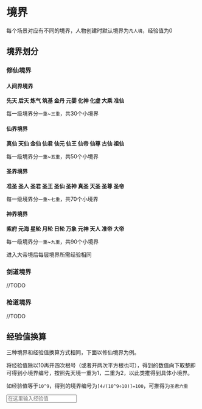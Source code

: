 # 境界
每个场景对应有不同的境界，人物创建时默认境界为`凡人境`，经验值为0

## 境界划分
### 修仙境界
#### 人间界境界
**先天 后天 炼气 筑基 金丹 元婴 化神 化虚 大乘 准仙**

每一级境界分`一重`~`三重`，共30个小境界

#### 仙界境界
**真仙 天仙 金仙 仙君 仙元 仙王 仙帝 仙尊 古仙 祖仙**

每一级境界分`一重`~`五重`，共50个小境界

#### 圣界境界
**准圣 圣人 圣君 圣王 圣仙 圣神 真圣 天圣 圣尊 圣帝**

每一级境界分`一重`~`七重`，共70个小境界

#### 神界境界
**紫府 元海 星轮 月轮 日轮 万象 元神 天人 准帝 大帝**

每一级境界分`一重`~`九重`，共90个小境界

进入大帝境后每层境界所需经验相同

### 剑道境界
//TODO

### 枪道境界
//TODO

## 经验值换算
三种境界和经验值换算方式相同，下面以修仙境界为例。

将经验值除以10再开四次根号（或者开两次平方根也可），得到的数值向下取整即可得到小境界编号，按照先天境一重为1，二重为2，以此类推得到具体小境界。

如经验值等于`10^9`，得到的境界编号为`[4√(10^9÷10)]=100`，可推得为`圣君六重`

<script>
const calc=(score)=>{
    //TODO
}
</script>
<input id="exp_level" type="number" placeholder="在这里输入经验值" title="经验值">